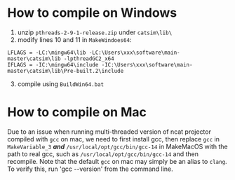 # How to compile on Windows

1. unzip `pthreads-2-9-1-release.zip` under `catsim\lib\`
2. modify lines 10 and 11 in `MakeWindoes64`:
```
LFLAGS = -LC:\mingw64\lib -LC:\Users\xxx\software\main-master\catsim\lib -lpthreadGC2_x64
IFLAGS = -IC:\mingw64\include -IC:\Users\xxx\software\main-master\catsim\lib\Pre-built.2\include
```
3. compile using `BuildWin64.bat`

# How to compile on Mac

Due to an issue when running multi-threaded version of ncat projector compiled with `gcc` on mac, we need to first install gcc, then replace `gcc` in `MakeVariable_3` ***and*** `/usr/local/opt/gcc/bin/gcc-14` in MakeMacOS with the path  to real gcc, such as `/usr/local/opt/gcc/bin/gcc-14` and then recompile. Note that the default `gcc` on mac may simply be an alias to `clang`. To verify this, run 'gcc --version' from the command line.
